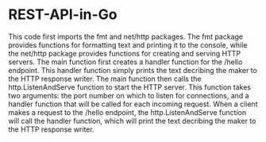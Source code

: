 # REST-API-in-Go

This code first imports the   fmt   and   net/http   packages. The   fmt   package provides functions for formatting text and printing it to the console, while the   net/http   package provides functions for creating and serving HTTP servers. The   main   function first creates a handler function for the   /hello   endpoint. This handler function simply prints the text decribing the maker to the HTTP response writer. The   main   function then calls the   http.ListenAndServe   function to start the HTTP server. This function takes two arguments: the port number on which to listen for connections, and a handler function that will be called for each incoming request. When a client makes a request to the   /hello   endpoint, the   http.ListenAndServe   function will call the handler function, which will print the text decribing the maker to the HTTP response writer.
